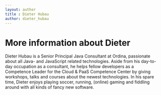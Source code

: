 ```yaml
---
layout: author
title : Dieter Hubau
author: dieter_hubau
---
```

# More information about Dieter

Dieter Hubau is a Senior Principal Java Consultant at Ordina, passionate about all Java- and JavaScript related technologies. Aside from his day-to-day occupation as a consultant, he helps fellow developers as a Competence Leader for the Cloud &amp; PaaS Competence Center by giving workshops, talks and courses about the newest technologies.
In his spare time, Dieter enjoys playing soccer, running, (online) gaming and fiddling around with all kinds of fancy new software.